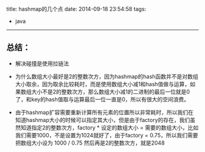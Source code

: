 title: hashmap的几个点
date: 2014-09-18 23:54:58
tags:
- java
---
## 总结：

- 解决碰撞是使用拉链法

- 为什么数组大小最好是2的整数次方，因为hashmap的hash函数并不是对数组大小取余，因为取余比较耗时，而是使用数组大小减1和hash值做与运算，如果数组大小不是2的整数次方，那么数组大小减1的二进制的最后一位就是0了，和key的hash值取与运算最后一位一直是0，所以有很大的空间浪费。

- 由于hashmap扩容需要重新计算所有元素的位置所以非常耗时，所以我们在知道hashmap大小的时候可以指定其大小，但是由于factory的存在，我们虽然知道指定2的整数次方，factory *  设定的数组大小 = 需要的数组大小，比如我们需要1000，不是设置为1024就好了，由于factory = 0.75，所以我们需要把数组大小设为 1000 / 0.75 然后再是2的整数次方，就是2048

